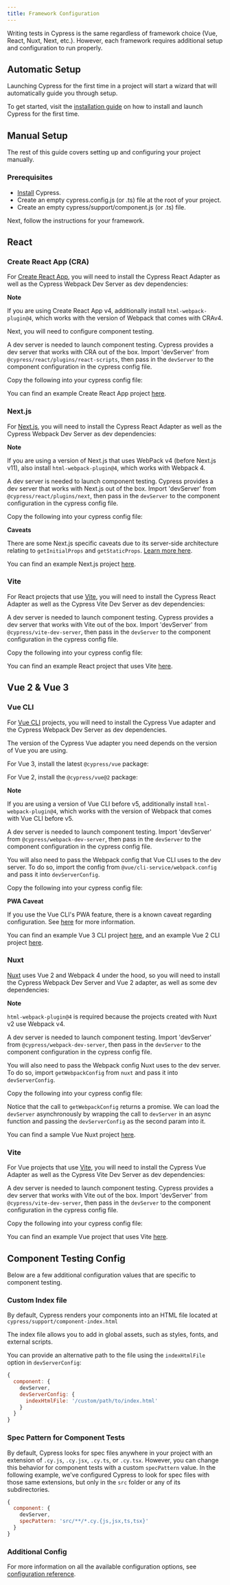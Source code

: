 ```yaml
---
title: Framework Configuration
---
```


Writing tests in Cypress is the same regardless of framework choice (Vue, React,
Nuxt, Next, etc.). However, each framework requires additional setup and
configuration to run properly.

## Automatic Setup

Launching Cypress for the first time in a project will start a wizard that will
automatically guide you through setup.

To get started, visit the
[installation guide](/guides/getting-started/installing-cypress#Installing) on
how to install and launch Cypress for the first time.

## Manual Setup

The rest of this guide covers setting up and configuring your project manually.

### Prerequisites

- [Install](/guides/getting-started/installing-cypress#Installing) Cypress.
- Create an empty cypress.config.js (or .ts) file at the root of your project.
- Create an empty cypress/support/component.js (or .ts) file.

Next, follow the instructions for your framework.

## React

### Create React App (CRA)

For [Create React App](https://create-react-app.dev/), you will need to install
the Cypress React Adapter as well as the Cypress Webpack Dev Server as dev
dependencies:

<npm-or-yarn>
<template #npm>

```sh
npm install --save-dev @cypress/react @cypress/webpack-dev-server
```

</template>
<template #yarn>

```sh
yarn add -D @cypress/react @cypress/webpack-dev-server
```

</template>
</npm-or-yarn>

<Alert type="info">

<strong class="alert-header">Note</strong>

If you are using Create React App v4, additionally install
`html-webpack-plugin@4`, which works with the version of Webpack that comes with
CRAv4.

</Alert>

Next, you will need to configure component testing.

A dev server is needed to launch component testing. Cypress provides a dev
server that works with CRA out of the box. Import 'devServer' from
`@cypress/react/plugins/react-scripts`, then pass in the `devServer` to the
component configuration in the cypress config file.

Copy the following into your cypress config file:

<cypress-config-file>
<template #js>

```js
const { defineConfig } = require('cypress')
const { devServer } = require('@cypress/react/plugins/react-scripts')

module.exports = defineConfig({
  component: {
    devServer,
  },
})
```

</template>
<template #ts>

```ts
import { defineConfig } from 'cypress'
import { devServer } from '@cypress/react/plugins/react-scripts'

export default defineConfig({
  component: {
    devServer,
  },
})
```

</template>
</cypress-config-file>

You can find an example Create React App project
[here](https://github.com/cypress-io/cypress-component-examples/tree/main/setup-create-react-app).

### Next.js

For [Next.js](https://nextjs.org/), you will need to install the Cypress React
Adapter as well as the Cypress Webpack Dev Server as dev dependencies:

<npm-or-yarn>
<template #npm>

```sh
npm install --save-dev @cypress/react @cypress/webpack-dev-server
```

</template>
<template #yarn>

```sh
yarn add -D @cypress/react @cypress/webpack-dev-server
```

</template>
</npm-or-yarn>

<Alert type="info">

<strong class="alert-header">Note</strong>

If you are using a version of Next.js that uses WebPack v4 (before Next.js v11),
also install `html-webpack-plugin@4`, which works with Webpack 4.

</Alert>

A dev server is needed to launch component testing. Cypress provides a dev
server that works with Next.js out of the box. Import 'devServer' from
`@cypress/react/plugins/next`, then pass in the `devServer` to the component
configuration in the cypress config file.

Copy the following into your cypress config file:

<cypress-config-file>
<template #js>

```js
const { defineConfig } = require('cypress')
const { devServer } = require('@cypress/react/plugins/next')

module.exports = defineConfig({
  component: {
    devServer,
  },
})
```

</template>
<template #ts>

```ts
import { defineConfig } from 'cypress'
import { devServer } from '@cypress/react/plugins/next'

export default defineConfig({
  component: {
    devServer,
  },
})
```

</template>
</cypress-config-file>

<Alert type="warning">

<strong class="alert-header">Caveats</strong>

There are some Next.js specific caveats due to its server-side architecture
relating to `getInitialProps` and `getStaticProps`.
[Learn more here](https://github.com/cypress-io/cypress/tree/develop/npm/react/examples/nextjs#server-side-props).

</Alert>

You can find an example Next.js project
[here](https://github.com/cypress-io/cypress-component-examples/tree/main/setup-create-next-app).

### Vite

For React projects that use [Vite](https://vitejs.dev/), you will need to
install the Cypress React Adapter as well as the Cypress Vite Dev Server as dev
dependencies:

<npm-or-yarn>
<template #npm>

```sh
npm install --save-dev @cypress/react @cypress/vite-dev-server
```

</template>
<template #yarn>

```sh
yarn add -D @cypress/react @cypress/vite-dev-server
```

</template>
</npm-or-yarn>

A dev server is needed to launch component testing. Cypress provides a dev
server that works with Vite out of the box. Import 'devServer' from
`@cypress/vite-dev-server`, then pass in the `devServer` to the component
configuration in the cypress config file.

Copy the following into your cypress config file:

<cypress-config-file>
<template #js>

```js
const { defineConfig } = require('cypress')
const { devServer } = require('@cypress/vite-dev-server')

module.exports = defineConfig({
  component: {
    devServer,
  },
})
```

</template>
<template #ts>

```ts
import { defineConfig } from 'cypress'
import { devServer } from '@cypress/vite-dev-server'

export default defineConfig({
  component: {
    devServer,
  },
})
```

</template>
</cypress-config-file>

You can find an example React project that uses Vite
[here](https://github.com/cypress-io/cypress-component-examples/tree/main/setup-vite-react-app).

<!-- Couldn't simply call this section "Vue" because using "## Vue" by itself killed the tabs in the code examples -->

## Vue 2 & Vue 3

### Vue CLI

For [Vue CLI](https://cli.vuejs.org/) projects, you will need to install the
Cypress Vue adapter and the Cypress Webpack Dev Server as dev dependencies.

The version of the Cypress Vue adapter you need depends on the version of Vue
you are using.

For Vue 3, install the latest `@cypress/vue` package:

<npm-or-yarn>
<template #npm>

```sh
npm install --save-dev @cypress/vue @cypress/webpack-dev-server
```

</template>
<template #yarn>

```sh
yarn add -D @cypress/vue @cypress/webpack-dev-server
```

</template>
</npm-or-yarn>

For Vue 2, install the `@cypress/vue@2` package:

<npm-or-yarn>
<template #npm>

```sh
npm install --save-dev @cypress/vue@2 @cypress/webpack-dev-server
```

</template>
<template #yarn>

```sh
yarn add -D @cypress/vue@2 @cypress/webpack-dev-server
```

</template>
</npm-or-yarn>

<Alert type="info">

<strong class="alert-header">Note</strong>

If you are using a version of Vue CLI before v5, additionally install
`html-webpack-plugin@4`, which works with the version of Webpack that comes with
Vue CLI before v5.

</Alert>

A dev server is needed to launch component testing. Import 'devServer' from
`@cypress/webpack-dev-server`, then pass in the `devServer` to the component
configuration in the cypress config file.

You will also need to pass the Webpack config that Vue CLI uses to the dev
server. To do so, import the config from `@vue/cli-service/webpack.config` and
pass it into `devServerConfig`.

Copy the following into your cypress config file:

<cypress-config-file>
<template #js>

```js
const { defineConfig } = require('cypress')
const { devServer } = require('@cypress/webpack-dev-server')
const webpackConfig = require('@vue/cli-service/webpack.config')

module.exports = defineConfig({
  component: {
    devServer,
    devServerConfig: {
      webpackConfig,
    },
  },
})
```

</template>
<template #ts>

```ts
import { defineConfig } from 'cypress'
import { devServer } from '@cypress/webpack-dev-server'
import webpackConfig from '@vue/cli-service/webpack.config'

export default defineConfig({
  component: {
    devServer,
    devServerConfig: {
      webpackConfig,
    },
  },
})
```

</template>
</cypress-config-file>

<Alert type="warning">

<strong class="alert-header">PWA Caveat</strong>

If you use the Vue CLI's PWA feature, there is a known caveat regarding
configuration. See
[here](https://github.com/cypress-io/cypress/issues/15968#issuecomment-819170918)
for more information.

</Alert>

You can find an example Vue 3 CLI project
[here](https://github.com/cypress-io/cypress-component-examples/tree/main/setup-vue-cli-vue3),
and an example Vue 2 CLI project
[here](https://github.com/cypress-io/cypress-component-examples/tree/main/setup-vue-cli-vue2).

### Nuxt

[Nuxt](https://nuxtjs.org/) uses Vue 2 and Webpack 4 under the hood, so you will
need to install the Cypress Webpack Dev Server and Vue 2 adapter, as well as
some dev dependencies:

<npm-or-yarn>
<template #npm>

```sh
npm install --save-dev cypress @cypress/vue@2 @cypress/webpack-dev-server html-webpack-plugin@4
```

</template>
<template #yarn>

```sh
yarn add -D cypress @cypress/vue@2 @cypress/webpack-dev-server html-webpack-plugin@4
```

</template>
</npm-or-yarn>

<Alert type="info">

<strong class="alert-header">Note</strong>

`html-webpack-plugin@4` is required because the projects created with Nuxt v2
use Webpack v4.

</Alert>

A dev server is needed to launch component testing. Import 'devServer' from
`@cypress/webpack-dev-server`, then pass in the `devServer` to the component
configuration in the cypress config file.

You will also need to pass the Webpack config Nuxt uses to the dev server. To do
so, import `getWebpackConfig` from `nuxt` and pass it into `devServerConfig`.

Copy the following into your cypress config file:

<cypress-config-file>
<template #js>

```js
const { defineConfig } = require('cypress')
const { devServer } = require('@cypress/webpack-dev-server')
const { getWebpackConfig } = require('nuxt')

module.exports = defineConfig({
  component: {
    devServer: async (cypressDevServerConfig) => {
      const webpackConfig = await getWebpackConfig()
      return devServer(cypressDevServerConfig, { webpackConfig })
    },
  },
})
```

</template>
<template #ts>

```ts
import { defineConfig } from 'cypress'
import { devServer } from '@cypress/webpack-dev-server'
import { getWebpackConfig } from 'nuxt'

export default defineConfig({
  component: {
    devServer: async (cypressDevServerConfig: Cypress.DevServerConfig) => {
      const webpackConfig = await getWebpackConfig()
      return devServer(cypressDevServerConfig, { webpackConfig })
    },
  },
})
```

</template>
</cypress-config-file>

Notice that the call to `getWebpackConfig` returns a promise. We can load the
`devServer` asynchronously by wrapping the call to `devServer` in an async
function and passing the `devServerConfig` as the second param into it.

You can find a sample Vue Nuxt project
[here](https://github.com/cypress-io/cypress-component-examples/tree/main/setup-nuxt-vue-2).

### Vite

For Vue projects that use [Vite](https://vitejs.dev/), you will need to install
the Cypress Vue Adapter as well as the Cypress Vite Dev Server as dev
dependencies:

<npm-or-yarn>
<template #npm>

```sh
npm install --save-dev @cypress/vue @cypress/vite-dev-server
```

</template>
<template #yarn>

```sh
yarn add -D @cypress/vue @cypress/vite-dev-server
```

</template>
</npm-or-yarn>

A dev server is needed to launch component testing. Cypress provides a dev
server that works with Vite out of the box. Import 'devServer' from
`@cypress/vite-dev-server`, then pass in the `devServer` to the component
configuration in the cypress config file.

Copy the following into your cypress config file:

<cypress-config-file>
<template #js>

```js
const { defineConfig } = require('cypress')
const { devServer } = require('@cypress/vite-dev-server')

module.exports = defineConfig({
  component: {
    devServer,
  },
})
```

</template>
<template #ts>

```ts
import { defineConfig } from 'cypress'
import { devServer } from '@cypress/vite-dev-server'

export default defineConfig({
  component: {
    devServer,
  },
})
```

</template>
</cypress-config-file>

You can find an example Vue project that uses Vite
[here](https://github.com/cypress-io/cypress-component-examples/tree/main/setup-vite-vue-app).

## Component Testing Config

Below are a few additional configuration values that are specific to component
testing.

### Custom Index file

By default, Cypress renders your components into an HTML file located at
`cypress/support/component-index.html`

The index file allows you to add in global assets, such as styles, fonts, and
external scripts.

You can provide an alternative path to the file using the `indexHtmlFile` option
in `devServerConfig`:

```js
{
  component: {
    devServer,
    devServerConfig: {
      indexHtmlFile: '/custom/path/to/index.html'
    }
  }
}
```

### Spec Pattern for Component Tests

By default, Cypress looks for spec files anywhere in your project with an
extension of `.cy.js`, `.cy.jsx`, `.cy.ts`, or `.cy.tsx`. However, you can
change this behavior for component tests with a custom `specPattern` value. In
the following example, we've configured Cypress to look for spec files with
those same extensions, but only in the `src` folder or any of its
subdirectories.

```js
{
  component: {
    devServer,
    specPattern: 'src/**/*.cy.{js,jsx,ts,tsx}'
  }
}
```

### Additional Config

For more information on all the available configuration options, see
[configuration reference](/guides/references/configuration).
